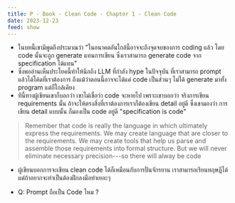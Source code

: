 ```yaml
---
title: P - Book - Clean Code - Chapter 1 - Clean Code
date: 2023-12-23
feed: show
---
```


- ในบทนี้เขามีพูดถึงประมาณว่า "ในอนาคตอันใกล้นี้อาจจะถึงจุดจบของการ coding แล้ว โดย code นั้นจะถูก generate แทนการเขียน ซึ่งเราสามารถ generate code จาก specification ได้แทน" 
- ซึ่งพออ่านเห็นประโยคนี้ทำให้นึกถึง LLM ที่กำลัง hype ในปัจจุบัน ที่เราสามารถ prompt แล้วได้โค้ดที่เราต้องการ ถึงแม้ว่าตอนนี้อาจจะได้แค่ code เป็นส่วนๆ ไม่ได้ generate มาทั้ง program แต่ก็ใกล้เคียง
- ทีนี้ทางผู้เขียนเขาก็บอกว่า เขาไม่เชื่อว่า code จะหายไป เพราะเขาบอกว่า จริงการเขียน requirements นั้น ถ้าจะให้ตรงสิ่งที่เราต้องการเราก็ต้องเขียน detail อยู่ดี ซึ่งเขามองว่า การเขียน detail แบบนั้น ก็มองเป็น code อยู่ดี "specification is code"

> Remember that code is really the language in which ultimately express the requirements. We may create language that are closer to the requirements. We may create tools that help us parse and assemble those requirements into formal structure. But we will never eliminate necessary precision---so there will alway be code

- ผู้เขียนบอกการจะเขียน clean code ได้ก็เหมือนกับการปั่นจักรยาน เราสามารถเรียนทฤษฎีได้ แต่ถ้าอยากจะทำเป็นต้องฝึกลงมือทำเยอะๆ

- Q: Prompt ถือเป็น Code ไหม ?
